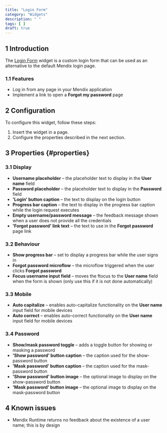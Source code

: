 ```yaml
---
title: "Login Form"
category: "Widgets"
description: " "
tags: [ ]
draft: true
---
```


## 1 Introduction

The [Login Form](https://appstore.home.mendix.com/link/app/87/) widget is a custom login form that can be used as an alternative to the default Mendix login page.

### 1.1 Features

* Log in from any page in your Mendix application
* Implement a link to open a **Forgot my password** page

## 2 Configuration

To configure this widget, follow these steps:

1. Insert the widget in a page.
2. Configure the properties described in the next section.

## 3 Properties {#properties}

### 3.1 Display

* **Username placeholder** –  the placeholder text to display in the **User name** field
* **Password placeholder** –  the placeholder text to display in the **Password** field
* **'Login' button caption** –  the text to display on the login button
* **Progress bar caption** –  the text to display in the progress bar caption while the login request executes
* **Empty username/password message** –  the feedback message shown when a user does not provide all the credentials
* **'Forgot password' link text** –  the text to use in the **Forgot password** page link

### 3.2 Behaviour

* **Show progress bar** –  set to display a progress bar while the user signs in
* **Forgot password microflow** –  the microflow triggered when the user clicks **Forgot password**
* **Focus username input field** –  moves the ftocus to the **User name** field when the form is shown (only use this if it is not done automatically)

### 3.3 Mobile

* **Auto capitalize** –  enables auto-capitalize functionality on the **User name** input field for mobile devices
* **Auto correct** –  enables auto-correct functionality on the **User name** input field for mobile devices

### 3.4 Password

* **Show/mask password toggle** –  adds a toggle button for showing or masking a password
* **'Show password' button caption** –  the caption used for the show-password button
* **'Mask password' button caption** –  the caption used for the mask-password button
* **'Show password' button image** –  the optional image to display on the show-password button
* **'Mask password' button image** – the optional image to display on the mask-password button

## 4 Known issues

* Mendix Runtime returns no feedback about the existence of a user name; this is by design
